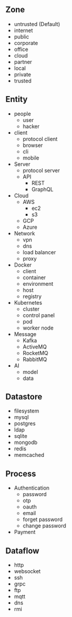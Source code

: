 ## Zone
- untrusted (Default)
- internet
- public
- corporate
- office
- cloud
- partner
- local
- private
- trusted

## Entity
- people
  - user
  - hacker
- client
  - protocol client
  - browser
  - cli
  - mobile
- Server
  - protocol server
  - API
    - REST
    - GraphQL
- Cloud
  - AWS
    - ec2
    - s3
  - GCP
  - Azure
- Network
  - vpn
  - dns
  - load balancer
  - proxy
- Docker
  - client
  - container
  - environment
  - host
  - registry
- Kubernetes
  - cluster
  - control panel
  - pod
  - worker node
- Message
  - Kafka
  - ActiveMQ
  - RocketMQ
  - RabbitMQ
- AI
  - model
  - data

## Datastore
- filesystem
- mysql
- postgres
- ldap
- sqlite
- mongodb
- redis
- memcached

## Process
- Authentication
  - password
  - otp
  - oauth
  - email
  - forget password
  - change password
- Payment

## Dataflow
- http
- websocket
- ssh
- grpc
- ftp
- mqtt
- dns
- rmi